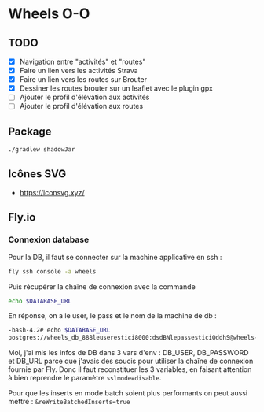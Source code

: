 # Wheels O-O

## TODO

- [x] Navigation entre "activités" et "routes"
- [x] Faire un lien vers les activités Strava
- [x] Faire un lien vers les routes sur Brouter
- [x] Dessiner les routes brouter sur un leaflet avec le plugin gpx 
- [ ] Ajouter le profil d'élévation aux activités
- [ ] Ajouter le profil d'élévation aux routes

## Package
```
./gradlew shadowJar
```

## Icônes SVG

- https://iconsvg.xyz/

## Fly.io

### Connexion database

Pour la DB, il faut se connecter sur la machine applicative en ssh :

```bash
fly ssh console -a wheels
```

Puis récupérer la chaîne de connexion avec la commande 

```bash
echo $DATABASE_URL
```

En réponse, on a le user, le pass et le nom de la machine de db :

```bash
-bash-4.2# echo $DATABASE_URL
postgres://wheels_db_888leuserestici8000:dsdBNlepassesticiQddhS@wheels-db.flycast:5432/wheels?sslmode=disable
```

Moi, j'ai mis les infos de DB dans 3 vars d'env : DB_USER, DB_PASSWORD et DB_URL parce que j'avais des soucis pour 
utiliser la chaîne de connexion fournie par Fly. Donc il faut reconstituer les 3 variables, en faisant attention à bien
reprendre le paramètre `sslmode=disable`.

Pour que les inserts en mode batch soient plus performants on peut aussi mettre : `&reWriteBatchedInserts=true`